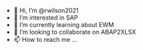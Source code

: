 - 👋 Hi, I’m @rwilson2021
- 👀 I’m interested in SAP
- 🌱 I’m currently learning about EWM
- 💞️ I’m looking to collaborate on ABAP2XLSX
- 📫 How to reach me ...

<!---
rwilson2021/rwilson2021 is a ✨ special ✨ repository because its `README.md` (this file) appears on your GitHub profile.
You can click the Preview link to take a look at your changes.
--->
